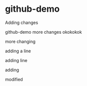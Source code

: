 # github-demo

Adding changes

github-demo
more changes
okokokok

more changing 

adding a line


adding line

adding


modified 
